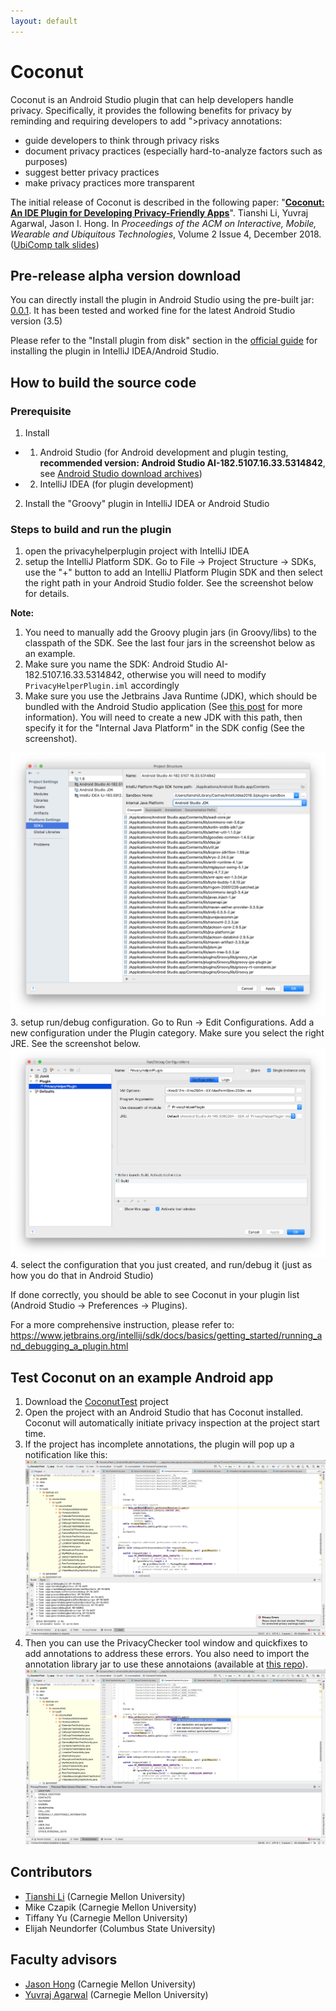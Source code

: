 ```yaml
---
layout: default
---
```

# Coconut

Coconut is an Android Studio plugin that can help developers handle privacy. Specifically, it provides the following benefits for privacy by reminding and requiring developers to add <a data-toggle="popover" title="Privacy annotation example (for data collection API call)" data-html="true" data-content="<img src='/assets/img/annotation_example.png' width='100%'/>">privacy annotations</a>:
* guide developers to think through privacy risks
* document privacy practices (especially hard-to-analyze factors such as purposes)
* suggest better privacy practices
* make privacy practices more transparent

The initial release of Coconut is described in the following paper:
"[**Coconut: An IDE Plugin for Developing Privacy-Friendly Apps**](/assets/pdf/coconut_paper.pdf)". Tianshi Li, Yuvraj Agarwal, Jason I. Hong. In _Proceedings of the ACM on Interactive, Mobile, Wearable and Ubiquitous Technologies_, Volume 2 Issue 4, December 2018.
([UbiComp talk slides](/assets/pdf/Coconut-Ubicomp.pdf))

Pre-release alpha version download
----------------------------------
You can directly install the plugin in Android Studio using the pre-built jar: [0.0.1](https://github.com/Coconut-IDE/Coconut/releases/tag/0.0.1). It has been tested and worked fine for the latest Android Studio version (3.5)

Please refer to the "Install plugin from disk" section in the [official guide](https://www.jetbrains.com/help/idea/managing-plugins.html) for installing the plugin in IntelliJ IDEA/Android Studio.


How to build the source code
----------------------------

### Prerequisite
1. Install
- 1) Android Studio (for Android development and plugin testing, **recommended version: Android Studio AI-182.5107.16.33.5314842**, see [Android Studio download archives](https://developer.android.com/studio/archive))
- 2) IntelliJ IDEA (for plugin development)
2. Install the "Groovy" plugin in IntelliJ IDEA or Android Studio

### Steps to build and run the plugin
1. open the privacyhelperplugin project with IntelliJ IDEA
2. setup the IntelliJ Platform SDK. Go to File -> Project Structure -> SDKs, use the "+" button to add an IntelliJ Platform Plugin SDK and then select the right path in your Android Studio folder. See the screenshot below for details.

**Note:**
1. You need to manually add the Groovy plugin jars (in Groovy/libs) to the classpath of the SDK. See the last four jars in the screenshot below as an example.
2. Make sure you name the SDK: Android Studio AI-182.5107.16.33.5314842, otherwise you will need to modify ``PrivacyHelperPlugin.iml`` accordingly
3. Make sure you use the Jetbrains Java Runtime (JDK), which should be bundled with the Android Studio application (See [this post](https://intellij-support.jetbrains.com/hc/en-us/articles/206544879) for more information). You will need to create a new JDK with this path, then specify it for the "Internal Java Platform" in the SDK config (See the screenshot).

![How to set up Android Studio SDK](/assets/img/androidstudiosdks.png)
3. setup run/debug configuration. Go to Run -> Edit Configurations. Add a new configuration under the Plugin category. Make sure you select the right JRE. See the screenshot below.
![How to set up run/build configuration](/assets/img/runconfigurations.png)
4. select the configuration that you just created, and run/debug it (just as how you do that in Android Studio)

If done correctly, you should be able to see Coconut in your plugin list (Android Studio -> Preferences -> Plugins).

For a more comprehensive instruction, please refer to: https://www.jetbrains.org/intellij/sdk/docs/basics/getting_started/running_and_debugging_a_plugin.html 

Test Coconut on an example Android app
--------------------------------------
1. Download the [CoconutTest](https://github.com/Coconut-IDE/CoconutTest) project
2. Open the project with an Android Studio that has Coconut installed. Coconut will automatically initiate privacy inspection at the project start time.
3. If the project has incomplete annotations, the plugin will pop up a notification like this:
![privacy error notification](/assets/img/privacyerrornotifications.png)
4. Then you can use the PrivacyChecker tool window and quickfixes to add annotations to address these errors. You also need to import the annotation library jar to use these annotaions (available at [this repo](https://github.com/Coconut-IDE/CoconutAnnotationLib)).
![quickfix](/assets/img/quickfix.png)

Contributors
------------
* [Tianshi Li](https://tianshili.me) (Carnegie Mellon University)
* Mike Czapik (Carnegie Mellon University)
* Tiffany Yu (Carnegie Mellon University)
* Elijah Neundorfer (Columbus State University)

Faculty advisors
----------------
* [Jason Hong](http://www.cs.cmu.edu/~jasonh/) (Carnegie Mellon University)
* [Yuvraj Agarwal](https://www.synergylabs.org/yuvraj/) (Carnegie Mellon University)
